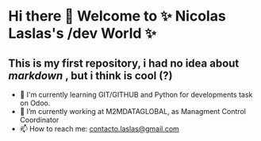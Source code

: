 # Hi there 👋 Welcome to ✨ Nicolas Laslas's /dev World ✨
## This is my first repository, i had no idea about *markdown* , but i think is cool (?)
 - 🌱 I'm currently learning GIT/GITHUB and Python for developments task on Odoo. 
 - 🔭 I’m currently working at M2MDATAGLOBAL, as Managment Control Coordinator
 - 📫 How to reach me: contacto.laslas@gmail.com
<!--
**Nicolaslaslass/Nicolaslaslass** is a ✨ _special_ ✨ repository because its `README.md` (this file) appears on your GitHub profile.

Here are some ideas to get you started:


- 🌱 I’m currently learning ...
- 👯 I’m looking to collaborate on ...
- 🤔 I’m looking for help with ...
- 💬 Ask me about ...
- 📫 How to reach me: ...
- 😄 Pronouns: ...
- ⚡ Fun fact: ...
-->
